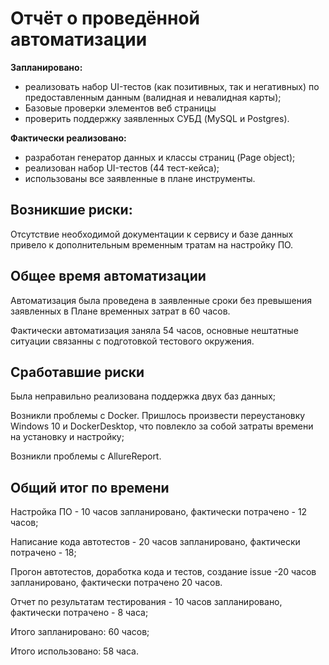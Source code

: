 # Отчёт о проведённой автоматизации

**Запланировано:**
- реализовать набор UI-тестов (как позитивных, так и негативных) по предоставленным данным (валидная и невалидная карты);
- Базовые проверки элементов веб страницы
- проверить поддержку заявленных СУБД (MySQL и Postgres).

**Фактически реализовано:**
- разработан генератор данных и классы страниц (Page object);
- реализован набор UI-тестов (44 тест-кейса);
- использованы все заявленные в плане инструменты.

## Возникшие риски:

Отсутствие необходимой документации к сервису и базе данных привело к дополнительным временным тратам на настройку ПО.

## Общее время автоматизации

Автоматизация была проведена в заявленные сроки без превышения заявленных в Плане временных затрат в 60 часов. 

Фактически автоматизация заняла 54 часов, основные нештатные ситуации связанны с подготовкой тестового окружения.   

## Сработавшие риски
Была неправильно реализована поддержка двух баз данных;

Возникли проблемы с Docker. Пришлось произвести переустановку Windows 10 и DockerDesktop, что повлекло за собой затраты времени на установку и настройку;

Возникли проблемы с AllureReport.

## Общий итог по времени
Настройка ПО - 10 часов запланировано, фактически потрачено - 12 часов;

Написание кода автотестов - 20 часов запланировано, фактически потрачено - 18;

Прогон автотестов, доработка кода и тестов, создание issue -20 часов запланировано, фактически потрачено 20 часов.

Отчет по результатам тестирования - 10 часов запланировано, фактически потрачено - 8 часа;

Итого запланировано: 60 часов;

Итого использовано: 58 часа. 
